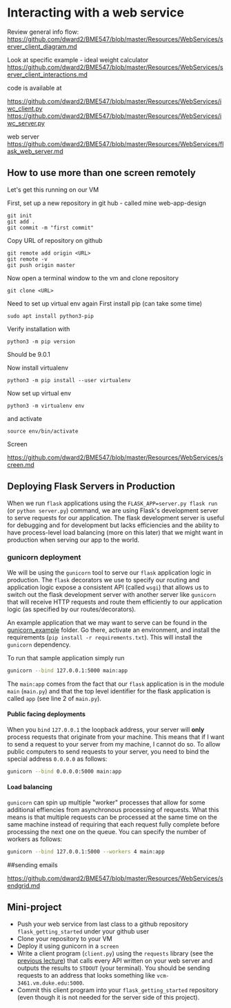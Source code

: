 # Interacting with a web service

Review general info flow:
https://github.com/dward2/BME547/blob/master/Resources/WebServices/server_client_diagram.md


Look at specific example - ideal weight calculator
https://github.com/dward2/BME547/blob/master/Resources/WebServices/server_client_interactions.md

code is available at 

https://github.com/dward2/BME547/blob/master/Resources/WebServices/iwc_client.py
https://github.com/dward2/BME547/blob/master/Resources/WebServices/iwc_server.py

web server
https://github.com/dward2/BME547/blob/master/Resources/WebServices/flask_web_server.md


## How to use more than one screen remotely

Let's get this running on our VM

First, set up a new repository in git hub - called mine web-app-design

```
git init
git add .
git commit -m "first commit"
```
Copy URL of repository on github
```
git remote add origin <URL>
git remote -v
git push origin master
```

Now open a terminal window to the vm and clone repository
```
git clone <URL>
```
Need to set up virtual env again
First install pip (can take some time)
```
sudo apt install python3-pip
```
Verify installation with
```
python3 -m pip version
```
Should be 9.0.1

Now install virtualenv
```
python3 -m pip install --user virtualenv
```
Now set up virtual env
```
python3 -m virtualenv env
```
and activate
```
source env/bin/activate
```


Screen

https://github.com/dward2/BME547/blob/master/Resources/WebServices/screen.md





## Deploying Flask Servers in Production
When we run `flask` applications using the `FLASK_APP=server.py flask run` (or `python server.py`) command, we are using Flask's development server to serve requests for our application. The flask development server is useful for debugging and for development but lacks efficiencies and the ability to have process-level load balancing (more on this later) that we might want in production when serving our app to the world. 

### gunicorn deployment

We will be using the `gunicorn` tool to serve our `flask` application logic in production. The `flask` decorators we use to specify our routing and application logic expose a consistent API (called `wsgi`) that allows us to switch out the flask development server with another server like `gunicorn` that will receive HTTP requests and route them efficiently to our application logic (as specified by our routes/decorators). 

An example application that we may want to serve can be found in the [gunicorn_example](gunicorn_example) folder. Go there, activate an environment, and install the requirements (`pip install -r requirements.txt`). This will install the `gunicorn` dependency. 

To run that sample application simply run

```sh
gunicorn --bind 127.0.0.1:5000 main:app
```

The `main:app` comes from the fact that our `flask` application is in the module `main` (`main.py`) and that the top level identifier for the flask application is called `app` (see line 2 of `main.py`). 

#### Public facing deployments
When you `bind` `127.0.0.1` the loopback address, your server will __only__ process requests that originate from your machine. This means that if I want to send a request to your server from my machine, I cannot do so. To allow public computers to send requests to your server, you need to bind the special address `0.0.0.0` as follows:

```sh
gunicorn --bind 0.0.0.0:5000 main:app
```

#### Load balancing
`gunicorn` can spin up multiple "worker" processes that allow for some additional effiencies from asynchronous processing of requests. What this means is that multiple requests can be processed at the same time on the same machine instead of requiring that each request fully complete before processing the next one on the queue. You can specify the number of workers as follows:

```sh
gunicorn --bind 127.0.0.1:5000 --workers 4 main:app
```

##sending emails

https://github.com/dward2/BME547/blob/master/Resources/WebServices/sendgrid.md



## Mini-project
* Push your web service from last class to a github repository `flask_getting_started` under your github user
* Clone your repository to your VM
* Deploy it using gunicorn in a `screen`
* Write a client program (`client.py`) using the `requests` library (see the [previous lecture](../intro_web_services/Requests.ipynb)) that calls every API written on your web server and outputs the results to `STDOUT` (your terminal). You should be sending requests to an address that looks something like `vcm-3461.vm.duke.edu:5000`. 
* Commit this client program into your `flask_getting_started` repository (even though it is not needed for the server side of this project).
